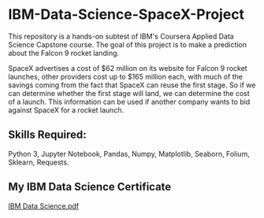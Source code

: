 # IBM-Data-Science-SpaceX-Project
This repository is a hands-on subtest of IBM's Coursera Applied Data Science Capstone course. The goal of this project is to make a prediction about the Falcon 9 rocket landing.

SpaceX advertises a cost of $62 million on its website for Falcon 9 rocket launches, other providers cost up to $165 million each, with much of the savings coming from the fact that SpaceX can reuse the first stage. So if we can determine whether the first stage will land, we can determine the cost of a launch. This information can be used if another company wants to bid against SpaceX for a rocket launch.

## Skills Required:
Python 3, Jupyter Notebook, Pandas, Numpy, Matplotlib, Seaborn, Folium, Sklearn, Requests.

## My IBM Data Science Certificate
[IBM Data Science.pdf](https://github.com/WlaBor/IBM-Data-Science-SpaceX-Project/files/7830553/IBM.Data.Science.pdf)
